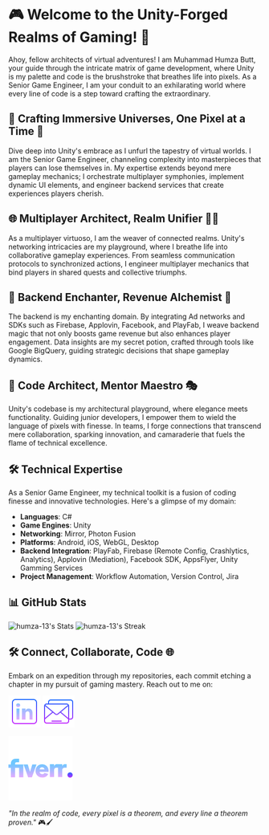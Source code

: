 # 🎮 Welcome to the Unity-Forged Realms of Gaming! 🌌

Ahoy, fellow architects of virtual adventures! I am Muhammad Humza Butt, your guide through the intricate matrix of game development, where Unity is my palette and code is the brushstroke that breathes life into pixels. As a Senior Game Engineer, I am your conduit to an exhilarating world where every line of code is a step toward crafting the extraordinary.

## 🚀 Crafting Immersive Universes, One Pixel at a Time 🌟

Dive deep into Unity's embrace as I unfurl the tapestry of virtual worlds. I am the Senior Game Engineer, channeling complexity into masterpieces that players can lose themselves in. My expertise extends beyond mere gameplay mechanics; I orchestrate multiplayer symphonies, implement dynamic UI elements, and engineer backend services that create experiences players cherish.

## 🌐 Multiplayer Architect, Realm Unifier 🧙‍♂️

As a multiplayer virtuoso, I am the weaver of connected realms. Unity's networking intricacies are my playground, where I breathe life into collaborative gameplay experiences. From seamless communication protocols to synchronized actions, I engineer multiplayer mechanics that bind players in shared quests and collective triumphs.

## 🎨 Backend Enchanter, Revenue Alchemist 🎲

The backend is my enchanting domain. By integrating Ad networks and SDKs such as Firebase, Applovin, Facebook, and PlayFab, I weave backend magic that not only boosts game revenue but also enhances player engagement. Data insights are my secret potion, crafted through tools like Google BigQuery, guiding strategic decisions that shape gameplay dynamics.

## 🧠 Code Architect, Mentor Maestro 🎭

Unity's codebase is my architectural playground, where elegance meets functionality. Guiding junior developers, I empower them to wield the language of pixels with finesse. In teams, I forge connections that transcend mere collaboration, sparking innovation, and camaraderie that fuels the flame of technical excellence.

## 🛠️ Technical Expertise

As a Senior Game Engineer, my technical toolkit is a fusion of coding finesse and innovative technologies. Here's a glimpse of my domain:

- **Languages**: C#
- **Game Engines**: Unity
- **Networking**: Mirror, Photon Fusion
- **Platforms**: Android, iOS, WebGL, Desktop
- **Backend Integration**: PlayFab, Firebase (Remote Config, Crashlytics, Analytics), Applovin (Mediation), Facebook SDK, AppsFlyer, Unity Gamming Services
- **Project Management**: Workflow Automation, Version Control, Jira


## 📊 GitHub Stats

![humza-13's Stats](https://github-readme-stats.vercel.app/api?username=humza-13&theme=nightowl&show_icons=true&hide_border=true&count_private=true&include_all_commits=true&hide=contribs)
![humza-13's Streak](https://github-readme-streak-stats.herokuapp.com/?user=humza-13&theme=nightowl&hide_border=true)
 
## 🛠️ Connect, Collaborate, Code 🌐

Embark on an expedition through my repositories, each commit etching a chapter in my pursuit of gaming mastery. Reach out to me on:

[<img src="https://github.com/humza-13/humza-13/blob/development/icons/linkedin-64.png" alt="LinkedIn" width="64" height="64">](https://www.linkedin.com/in/muhammad-humza-butt)
[<img src="https://github.com/humza-13/humza-13/blob/development/icons/mail-64.png" alt="Email" width="64" height="64">](mailto:leonhumza@gmail.com)

[<img src="https://github.com/humza-13/humza-13/blob/development/icons/fiverr-128.png" alt="Fiverr" width="128" height="128">](https://www.fiverr.com/humzabutt13?public_mode=true)

_"In the realm of code, every pixel is a theorem, and every line a theorem proven."_ 🎮🖌️

